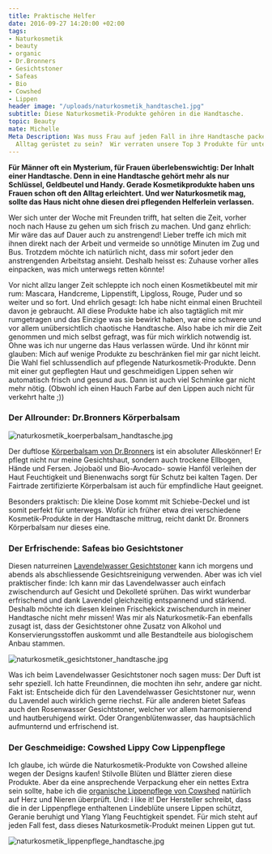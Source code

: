 ```yaml
---
title: Praktische Helfer
date: 2016-09-27 14:20:00 +02:00
tags:
- Naturkosmetik
- beauty
- organic
- Dr.Bronners
- Gesichtstoner
- Safeas
- Bio
- Cowshed
- Lippen
header image: "/uploads/naturkosmetik_handtasche1.jpg"
subtitle: Diese Naturkosmetik-Produkte gehören in die Handtasche.
topic: Beauty
mate: Michelle
Meta Description: Was muss Frau auf jeden Fall in ihre Handtasche packen um für den
  Alltag gerüstet zu sein?  Wir verraten unsere Top 3 Produkte für unterwegs.
---
```


**Für Männer oft ein Mysterium, für Frauen überlebenswichtig: Der Inhalt einer Handtasche. Denn in eine Handtasche gehört mehr als nur Schlüssel, Geldbeutel und Handy. Gerade Kosmetikprodukte haben uns Frauen schon oft den Alltag erleichtert. Und wer Naturkosmetik mag, sollte das Haus nicht ohne diesen drei pflegenden Helferlein verlassen.**

Wer sich unter der Woche mit Freunden trifft, hat selten die Zeit, vorher noch nach Hause zu gehen um sich frisch zu machen. Und ganz ehrlich: Mir wäre das auf Dauer auch zu anstrengend! Lieber treffe ich mich mit ihnen direkt nach der Arbeit und vermeide so unnötige Minuten im Zug und Bus. Trotzdem möchte ich natürlich nicht, dass mir sofort jeder den anstrengenden Arbeitstag ansieht. Deshalb heisst es: Zuhause vorher alles einpacken, was mich unterwegs retten könnte!

Vor nicht allzu langer Zeit schleppte ich noch einen Kosmetikbeutel mit mir rum: Mascara, Handcreme, Lippenstift, Lipgloss, Rouge, Puder und so weiter und so fort. Und ehrlich gesagt: Ich habe nicht einmal einen Bruchteil davon je gebraucht. All diese Produkte habe ich also tagtäglich mit mir rumgetragen und das Einzige was sie bewirkt haben, war eine schwere und vor allem unübersichtlich chaotische Handtasche. Also habe ich mir die Zeit genommen und mich selbst gefragt, was für mich wirklich notwendig ist. Ohne was ich nur ungerne das Haus verlassen würde. Und ihr könnt mir glauben: Mich auf wenige Produkte zu beschränken fiel mir gar nicht leicht. Die Wahl fiel schlussendlich auf pflegende Naturkosmetik-Produkte. Denn mit einer gut gepflegten Haut und geschmeidigen Lippen sehen wir automatisch frisch und gesund aus. Dann ist auch viel Schminke gar nicht mehr nötig. (Obwohl ich einen Hauch Farbe auf den Lippen auch nicht für verkehrt halte ;))

### Der Allrounder: Dr.Bronners Körperbalsam

![naturkosmetik_koerperbalsam_handtasche.jpg](/uploads/naturkosmetik_koerperbalsam_handtasche.jpg)

Der duftlose [Körperbalsam von Dr.Bronners](https://siroop.ch/schoenheit-gesundheit/koerperpflege/body-lotion-body-butter/drbronners-korperbalsam-naked-ohne-duft-14g-dose-115078) ist ein absoluter Alleskönner! Er pflegt nicht nur meine Gesichtshaut, sondern auch trockene Ellbogen, Hände und Fersen. Jojobaöl und Bio-Avocado- sowie Hanföl verleihen der Haut Feuchtigkeit und Bienenwachs sorgt für Schutz bei kalten Tagen. Der Fairtrade zertifizierte Körperbalsam ist auch für empfindliche Haut geeignet.

Besonders praktisch: Die kleine Dose kommt mit Schiebe-Deckel und ist somit perfekt für unterwegs. Wofür ich früher etwa drei verschiedene Kosmetik-Produkte in der Handtasche mittrug, reicht dankt Dr. Bronners Körperbalsam nur dieses eine.

### Der Erfrischende: Safeas bio Gesichtstoner

Diesen naturreinen [Lavendelwasser Gesichtstoner](https://siroop.ch/schoenheit-gesundheit/gesichtspflege/gesichtswasser-gesichtstonic/safeas-lavendelwasser-bio-gesichtstoner-normale-trockene-fettigeoelige-mischhaut-75ml-114941) kann ich morgens und abends als abschliessende Gesichtsreinigung verwenden. Aber was ich viel praktischer finde: Ich kann mir das Lavendelwasser auch einfach zwischendurch auf Gesicht und Dekolleté sprühen. Das wirkt wunderbar erfrischend und dank Lavendel gleichzeitig entspannend und stärkend. Deshalb möchte ich diesen kleinen Frischekick zwischendurch in meiner Handtasche nicht mehr missen! Was mir als Naturkosmetik-Fan ebenfalls zusagt ist, dass der Gesichtstoner ohne Zusatz von Alkohol und Konservierungsstoffen auskommt und alle Bestandteile aus biologischem Anbau stammen.

![naturkosmetik_gesichtstoner_handtasche.jpg](/uploads/naturkosmetik_gesichtstoner_handtasche.jpg)

Was ich beim Lavendelwasser Gesichtstoner noch sagen muss: Der Duft ist sehr speziell. Ich hatte Freundinnen, die mochten ihn sehr, andere gar nicht. Fakt ist: Entscheide dich für den Lavendelwasser Gesichtstoner nur, wenn du Lavendel auch wirklich gerne riechst. Für alle anderen bietet Safeas auch den Rosenwasser Gesichtstoner, welcher vor allem harmonisierend und hautberuhigend wirkt. Oder Orangenblütenwasser, das hauptsächlich  aufmunternd und erfrischend ist.

### Der Geschmeidige: Cowshed Lippy Cow Lippenpflege

Ich glaube, ich würde die Naturkosmetik-Produkte von Cowshed alleine wegen der Designs kaufen! Stilvolle Blüten und Blätter zieren diese Produkte. Aber da eine ansprechende Verpackung eher ein nettes Extra sein sollte, habe ich die [organische Lippenpflege von Cowshed](https://siroop.ch/schoenheit-gesundheit/gesichtspflege/lippenpflege/cowshed-lippy-cow-lippenpflege-lip-balm-208044) natürlich auf Herz und Nieren überprüft. Und: i like it!  Der Hersteller schreibt, dass die in der Lippenpflege enthaltenen Lindeblüte unsere Lippen schützt, Geranie beruhigt und Ylang Ylang Feuchtigkeit spendet. Für mich steht auf jeden Fall fest, dass dieses Naturkosmetik-Produkt meinen Lippen gut tut.

![naturkosmetik_lippenpflege_handtasche.jpg](/uploads/naturkosmetik_lippenpflege_handtasche.jpg)